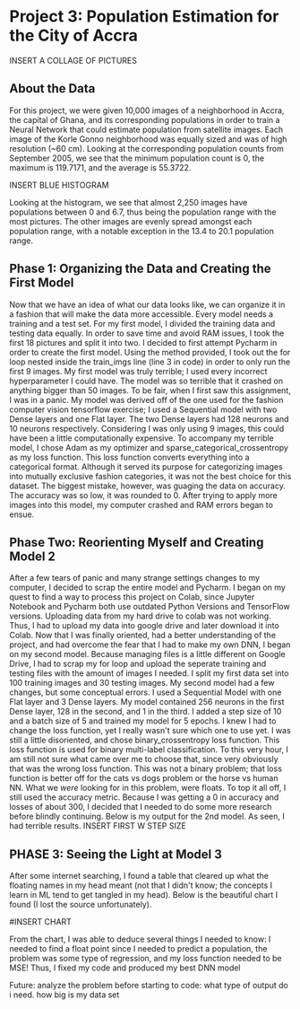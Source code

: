 # Project 3: Population Estimation for the City of Accra

INSERT A COLLAGE OF PICTURES

## About the Data
For this project, we were given 10,000 images of a neighborhood in Accra, the capital of Ghana, and its corresponding populations in order to train a Neural Network that could estimate population from satellite images. 
Each image of the Korle Gonno neighborhood was equally sized and was of high resolution (~60 cm). 
Looking at the corresponding population counts from September 2005, we see that the minimum population count is 0, the maximum is 119.7171, and the average is 55.3722. 

INSERT BLUE HISTOGRAM

Looking at the histogram, we see that almost 2,250 images have populations between 0 and 6.7, thus being the population range with the most pictures.
The other images are evenly spread amongst each population range, with a notable exception in the 13.4 to 20.1 population range.

## Phase 1: Organizing the Data and Creating the First Model
Now that we have an idea of what our data looks like, we can organize it in a fashion that will make the data more accessible. Every model needs a training and a test set. 
For my first model, I divided the training data and testing data equally. In order to save time and avoid RAM issues, I took the first 18 pictures and split it into two. 
I decided to first attempt Pycharm in order to create the first model. Using the method provided, I took out the for loop nested inside the train_imgs line (line 3 in code) 
in order to only run the first 9 images. My first model was truly terrible; I used every incorrect hyperparameter I could have. 
The model was so terrible that it crashed on anything bigger than 50 images. To be fair, when I first saw this assignment, I was in a panic.
My model was derived off of the one used for the fashion computer vision tensorflow exercise; I used a Sequential model with two Dense layers and one Flat layer. 
The two Dense layers had 128 neurons and 10 neurons respectively. Considering I was only using 9 images, this could have been a little computationally expensive. 
To accompany my terrible model, I chose Adam as my optimizer and sparse_categorical_crossentropy as my loss function. 
This loss function converts everything into a categorical format. Although it served its purpose for categorizing images into mutually exclusive fashion categories,
it was not the best choice for this dataset. The biggest mistake, however, was guaging the data on accuracy. The accuracy was so low, it was rounded to 0.
After trying to apply more images into this model, my computer crashed and RAM errors began to ensue. 

## Phase Two: Reorienting Myself and Creating Model 2
After a few tears of panic and many strange settings changes to my computer, I decided to scrap the entire model and Pycharm.
I began on my quest to find a way to process this project on Colab, since Jupyter Notebook and Pycharm both use outdated Python Versions and TensorFlow versions. 
Uploading data from my hard drive to colab was not working. Thus, I had to upload my data into google drive and later download it into Colab. 
Now that I was finally oriented, had a better understanding of the project, and had overcome the fear that I had to make my own DNN, I began on my second model.
Because managing files is a little different on Google Drive, I had to scrap my for loop and upload the seperate training and testing files with the amount of images I needed.
I split my first data set into 100 training images and 30 testing images. My second model had a few changes, but some conceptual errors.
I used a Sequential Model with one Flat layer and 3 Dense layers. My model contained 256 neurons in the first Dense layer, 128 in the second, and 1 in the third. I added a step size of 10 and a batch size of 5 and trained my model for 5 epochs.
I knew I had to change the loss function, yet I really wasn't sure which one to use yet. I was still a little disoriented, and chose binary_crossentropy loss function.
This loss function is used for binary multi-label classification. To this very hour, I am still not sure what came over me to choose that, since very obviously that was the wrong loss function.
This was not a binary problem; that loss function is better off for the cats vs dogs problem or the horse vs human NN. What we *were* looking for in this problem, were floats. To top it all off,
I still used the accuracy metric. Because I was getting a 0 in accuracy and losses of about 300, I decided that I needed to do some more research before blindly continuing.
Below is my output for the 2nd model. As seen, I had terrible results.
INSERT FIRST W STEP SIZE

## PHASE 3: Seeing the Light at Model 3
After some internet searching, I found a table that cleared up what the floating names in my head meant (not that I didn't know; the concepts I learn in ML tend to get tangled in my head). Below is the beautiful chart I found (I lost the source unfortunately). 

#INSERT CHART

From the chart, I was able to deduce several things I needed to know: I needed to find a float point since I needed to predict a population, the problem was some type of regression, and my loss function needed to be MSE!
Thus, I fixed my code and produced my best DNN model





Future:
analyze the problem before starting to code: what type of output do i need. how big is my data set

